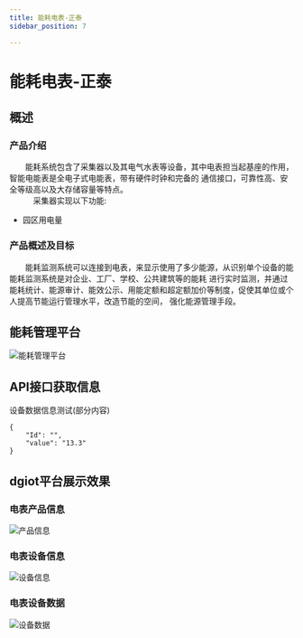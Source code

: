 ```yaml
---
title: 能耗电表-正泰
sidebar_position: 7

---
```


# 能耗电表-正泰

## 概述

### 产品介绍 

&emsp;&emsp;能耗系统包含了采集器以及其电气水表等设备，其中电表担当起基座的作用，智能电能表是全电子式电能表，带有硬件时钟和完备的
通信接口，可靠性高、安全等级高以及大存储容量等特点。  
&emsp;&emsp;&emsp;采集器实现以下功能:  

* 园区用电量

### 产品概述及目标

&emsp;&emsp;能耗监测系统可以连接到电表，来显示使用了多少能源，从识别单个设备的能能耗监测系统是对企业、工厂、学校、公共建筑等的能耗
进行实时监测，并通过能耗统计、能源审计、能效公示、用能定额和超定额加价等制度，促使其单位或个人提高节能运行管理水平，改造节能的空间，
强化能源管理手段。
            

## 能耗管理平台
![能耗管理平台](http://dgiot-1253666439.cos.ap-shanghai-fsi.myqcloud.com/dgiot_web/doc_ylb/nenghao/5.png)

## API接口获取信息

设备数据信息测试(部分内容)
```
{
	"Id": "",
	"value": "13.3"
}
```


## dgiot平台展示效果

### 电表产品信息

![产品信息](http://dgiot-1253666439.cos.ap-shanghai-fsi.myqcloud.com/dgiot_web/doc_ylb/nenghao/6.png)

### 电表设备信息

![设备信息](http://dgiot-1253666439.cos.ap-shanghai-fsi.myqcloud.com/dgiot_web/doc_ylb/nenghao/7.png)


### 电表设备数据

![设备数据](http://dgiot-1253666439.cos.ap-shanghai-fsi.myqcloud.com/dgiot_web/doc_ylb/nenghao/8.png)


